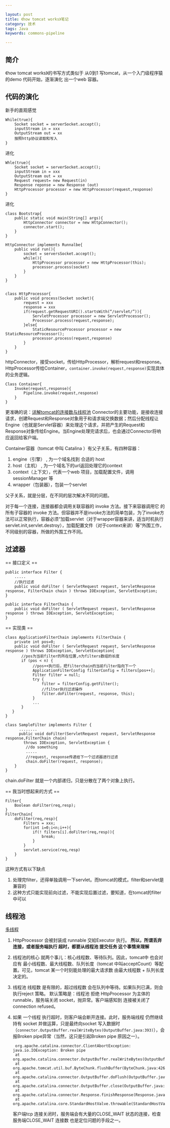 ```yaml
---

layout: post
title: 《how tomcat works》笔记
category: 技术
tags: Java
keywords: commons-pipeline

---
```


## 简介

《how tomcat works》的书写方式类似于 从0到1 写tomcat，从一个入门级程序猿的demo 代码开始，逐渐演化 出一个web 容器。

## 代码的演化
        
新手的直观感觉

	While(true){
		Socket socket = serverSocket.accept();
		inputStream in = xxx
		OutputStream out = xx
		按照http协议读取和写入
	}

进化

	Whle(true){
		Socket socket = serverSocket.accept();
		inputStream in = xxx
		OutputStream out = xx
		Request request= new Request(in)
		Response reponse = new Response (out)
		HttpProcessor processor = new HttpProcessor(request,response)
	}

进化 

	class Bootstrap{
		public static void main(String[] args){
			HttpConnector connector = new HttpConnector();
			connector.start();
		}
	}

	HttpConnector implements Runnalbe{
		public void run(){
			socket = serversSocket.accept();
			while(){
				HttpProcessor processor = new HttpProcessor(this);
				processor.process(socket)
			}
		}	
	}

	
	class HttpProcessor{
		public void process(Socket socket){
			request = xxx
			response = xxx
			if(request.getRequestURI().startsWith(“/servlet/”)){
				ServletProcessor processor = new ServletProcessor();
				Processor.process(request,response);
			}else{
				StaticResourceProcessor processor = new StaticResourceProcessor();
				processor.process(request,response)
			}
		}
	}
   
   
httpConnector，接受socket，传给HttpProcessor，解析request和response。HttpProcessor传给Container，`container.invoke(request,response)`实现具体的业务逻辑。

	Class Container{
		Invoke(request,response){
			Pipeline.invoke(request,response)
		}
	}

更准确的说：[详解tomcat的连接数与线程池](https://www.cnblogs.com/kismetv/p/7806063.html) Connector的主要功能，是接收连接请求，创建Request和Response对象用于和请求端交换数据；然后分配线程让Engine（也就是Servlet容器）来处理这个请求，并把产生的Request和Response对象传给Engine。当Engine处理完请求后，也会通过Connector将响应返回给客户端。

Container容器（tomcat 中叫 Catalina ）有父子关系，有四种容器：

1. engine（引擎） , 为一个域名找到 合适的 host
2. host（主机） ,  为一个域名下的url返回处理它的context
3. context（上下文），代表一个web 项目，加载配置文件，调用sessionManager 等
4. wrapper（包装器），包装一个servlet

父子关系，就是分层，在不同的层次解决不同的问题。

对于每一个连接，连接器都会调用关联容器的 invoke 方法。接下来容器调用它
的所有子容器的 invoke 方法。但容器并不是invoke方法的简单包装，为了invoke方法可以正常执行，容器必须“加载servlet（对于wrapper容器来讲，适当时机执行servlet.init,servlet.destroy），加载配置文件（对于context来讲）等”外围工作，不同级别的容器，所做的外围工作不同。

## 过滤器

== 接口定义 ==

	public interface Filter {   
        .....          
        //执行过滤   
        public void doFilter ( ServletRequest request, ServletResponse response, FilterChain chain ) throws IOException, ServletException;   
	}   
  
	public interface FilterChain {   
	    public void doFilter ( ServletRequest request, ServletResponse response ) throws IOException, ServletException;   
	} 

== 实现类 ==

	class ApplicationFilterChain implements FilterChain {   
		private int pos=0;
		public void doFilter ( ServletRequest request, ServletResponse response ) throws IOException, ServletException{
		   //pos为当前filter的所在位置,n为filters数组的长度   
		   if (pos < n) {   
	            //pos++执行后，把filterchain的当前filter指向下一个   
	            ApplicationFilterConfig filterConfig = filters[pos++];   
	            Filter filter = null;   
	            try {   
	                filter = filterConfig.getFilter();   
	                //filter执行过滤操作   
	                filter.doFilter(request, response, this);   
	            }   
	            ...   
		   }
	   }
	}   
  
	class SampleFilter implements Filter {   
	      ........   
	      public void doFilter(ServletRequest request, ServletResponse response,FilterChain chain)   
	        throws IOException, ServletException {   
	         //do something    
	         .....   
	         //request, response传递给下一个过滤器进行过滤   
	         chain.doFilter(request, response);   
	    }   
	}


chain.doFilter 就是一个内部递归，只是分散在了两个对象上执行。

== 我当时想起来的方式 ==

	Filter{
		Boolean doFilter(req,resp);
	}
	FilterChain{
		doFilter(req,resp){
			Filters = xxx;
			for(int i=0;i<n;i++){
				if(! filters[i].doFilter(req,resp)){
					break;
				}
			}
			servlet.service(req,resp)
		}
	}

这种方式有以下缺点

1.	处理完filter，还得单独调用一下servlet。而tomcat的模式，filter和servlet是兼容的
2.	这种方式只能实现前向过滤，不能实现后置过滤，要知道，在tomcat的filter中可以

## 线程池

[多线程](http://qiankunli.github.io/2014/10/09/Threads.html)

1. HttpProcessor 会被封装成 runnable 交給Executor 执行。 **所以，所谓丢弃 连接，或者服务端执行 超时，都要从线程池 提交任务 这个事情来理解**
2. 线程池的核心 就两个事儿：核心线程数、等待队列。因此，tomcat中 也会对应有 最小线程数、最大线程数、队列长度（tomcat 中叫acceptCount）等配置。可见，tomcat 某一个时刻能处理的最大请求数 由最大线程数 + 队列长度 决定的。
1. 线程池 线程数 是有限的，超过线程数 会在队列中等待。如果队列已满，则会执行reject 策略。 默认策略是：线程池 拒绝 HttpProcessor 为主体的 runnable，服务端关闭 socket，抛异常。客户端感知到 连接被关闭了 connection refused。
2. 如果 一个线程 执行超时，则客户端会断开连接。此时，服务端线程 仍然继续 持有 socket 并做运算，只是最终向socket 写入数据时（`connector.OutputBuffer.realWriteBytes(OutputBuffer.java:393)`），会报Broken pipe异常（当然，这只是引起Broken pipe 原因之一）。

		org.apache.catalina.connector.ClientAbortException: java.io.IOException: Broken pipe  
	    at org.apache.catalina.connector.OutputBuffer.realWriteBytes(OutputBuffer.java:393)  
	    at org.apache.tomcat.util.buf.ByteChunk.flushBuffer(ByteChunk.java:426)  
	    at org.apache.catalina.connector.OutputBuffer.doFlush(OutputBuffer.java:342)  
	    at org.apache.catalina.connector.OutputBuffer.close(OutputBuffer.java:295)  
	    at org.apache.catalina.connector.Response.finishResponse(Response.java:453)  
	    at org.apache.catalina.core.StandardHostValve.throwable(StandardHostValve.java:378)  

	客户端tcp 连接关闭时，服务端会有大量的CLOSE_WAIT 状态的连接，检查服务端CLOSE_WAIT 连接数 也是定位问题的手段之一。